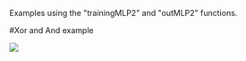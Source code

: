 Examples using the "trainingMLP2" and "outMLP2" functions.  

#Xor and And example

![](https://raw.githubusercontent.com/augustomatheuss/mlp2layer/master/examples/xor_and_example.png)
